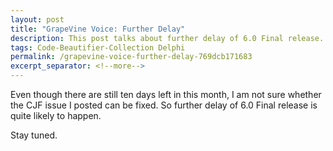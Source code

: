 ```yaml
---
layout: post
title: "GrapeVine Voice: Further Delay"
description: This post talks about further delay of 6.0 Final release.
tags: Code-Beautifier-Collection Delphi
permalink: /grapevine-voice-further-delay-769dcb171683
excerpt_separator: <!--more-->
---
```

Even though there are still ten days left in this month, I am not sure whether the CJF issue I posted can be fixed. So further delay of 6.0 Final release is quite likely to happen.

Stay tuned.
<!--more-->